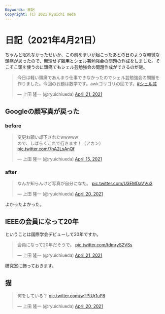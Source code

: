```yaml
---
Keywords: 日記
Copyright: (C) 2021 Ryuichi Ueda
---
```


# 日記（2021年4月21日）

ちゃんと眠れなかったせいか、この前めまいが起こったあとの日のような軽微な頭痛があったので、無理せず雑用とシェル芸勉強会の問題の作成をしました。そこそこ頭を使うのに頭痛でもシェル芸勉強会の問題作成ができるのが謎。

<blockquote class="twitter-tweet" data-partner="tweetdeck"><p lang="ja" dir="ltr">今日は軽い頭痛であんまり仕事できなかったのでシェル芸勉強会の問題を作りました。今回のお題は数学です。awkゴリゴリの回です。<a href="https://twitter.com/hashtag/%E3%82%B7%E3%82%A7%E3%83%AB%E8%8A%B8?src=hash&amp;ref_src=twsrc%5Etfw">#シェル芸</a></p>&mdash; 上田 隆一 (@ryuichiueda) <a href="https://twitter.com/ryuichiueda/status/1384776028417974274?ref_src=twsrc%5Etfw">April 21, 2021</a></blockquote>
<script async src="https://platform.twitter.com/widgets.js" charset="utf-8"></script>


## Googleの顔写真が戻った

### before

<blockquote class="twitter-tweet"><p lang="ja" dir="ltr">変更お願い却下されたwwwww<br>ので、しばらくこれで行きます！（アカン） <a href="https://t.co/7nA2LsAnQf">pic.twitter.com/7nA2LsAnQf</a></p>&mdash; 上田 隆一 (@ryuichiueda) <a href="https://twitter.com/ryuichiueda/status/1382680162366418944?ref_src=twsrc%5Etfw">April 15, 2021</a></blockquote> <script async src="https://platform.twitter.com/widgets.js" charset="utf-8"></script>

### after

<blockquote class="twitter-tweet"><p lang="ja" dir="ltr">なんか知らんけど写真が自分になた。 <a href="https://t.co/U3EMDaVVu3">pic.twitter.com/U3EMDaVVu3</a></p>&mdash; 上田 隆一 (@ryuichiueda) <a href="https://twitter.com/ryuichiueda/status/1384443469930762241?ref_src=twsrc%5Etfw">April 20, 2021</a></blockquote> <script async src="https://platform.twitter.com/widgets.js" charset="utf-8"></script>


よかったよかった。

## IEEEの会員になって20年

ということは国際学会デビューして20年ですか。

<blockquote class="twitter-tweet" data-partner="tweetdeck"><p lang="ja" dir="ltr">会員になって20年だそうで。 <a href="https://t.co/tdmryS2VSs">pic.twitter.com/tdmryS2VSs</a></p>&mdash; 上田 隆一 (@ryuichiueda) <a href="https://twitter.com/ryuichiueda/status/1384764747917119488?ref_src=twsrc%5Etfw">April 21, 2021</a></blockquote>
<script async src="https://platform.twitter.com/widgets.js" charset="utf-8"></script>

研究室に飾っておきます。

## 猫

<blockquote class="twitter-tweet"><p lang="ja" dir="ltr">何をしている？ <a href="https://t.co/wTPtUr1uP8">pic.twitter.com/wTPtUr1uP8</a></p>&mdash; 上田 隆一 (@ryuichiueda) <a href="https://twitter.com/ryuichiueda/status/1384638817324257283?ref_src=twsrc%5Etfw">April 20, 2021</a></blockquote> <script async src="https://platform.twitter.com/widgets.js" charset="utf-8"></script>
